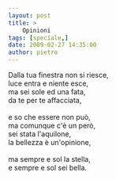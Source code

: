 ```yaml
---
layout: post
title: >
    Opinioni
tags: [speciale,]
date: 2009-02-27 14:35:00
author: pietro
---
```

Dalla tua finestra non si riesce,<br/>luce entra e niente esce,<br/>ma sei sole ed una fata,<br/>da te per te affacciata,<br/><br/>e so che essere non può,<br/>ma comunque c'è un però,<br/>sei stata l'aquilone,<br/>la bellezza è un'opinione,<br/><br/>ma sempre e sol la stella,<br/>e sempre e sol sei bella.
